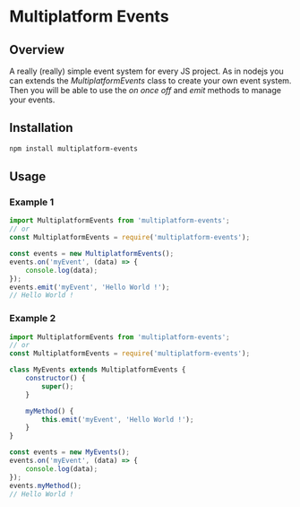 # Multiplatform Events

## Overview

A really (really) simple event system for every JS project. As in nodejs you can extends the *MultiplatformEvents* class to create your own event system. Then you will be able to use the *on* *once* *off* and *emit* methods to manage your events.

## Installation

```bash
npm install multiplatform-events
```

## Usage

### Example 1
```js
import MultiplatformEvents from 'multiplatform-events';
// or
const MultiplatformEvents = require('multiplatform-events');

const events = new MultiplatformEvents();
events.on('myEvent', (data) => {
	console.log(data);
});
events.emit('myEvent', 'Hello World !');
// Hello World !
```

### Example 2
```js
import MultiplatformEvents from 'multiplatform-events';
// or
const MultiplatformEvents = require('multiplatform-events');

class MyEvents extends MultiplatformEvents {
	constructor() {
		super();
	}

	myMethod() {
		this.emit('myEvent', 'Hello World !');
	}
}

const events = new MyEvents();
events.on('myEvent', (data) => {
	console.log(data);
});
events.myMethod();
// Hello World !
```

